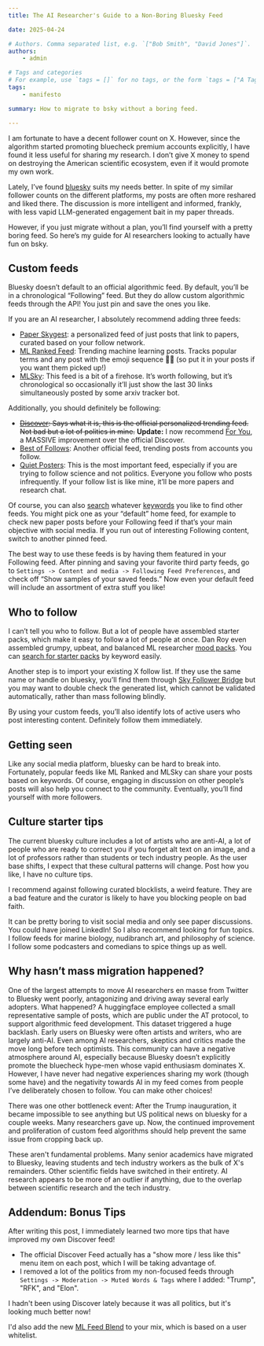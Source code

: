 ```yaml
---
title: The AI Researcher's Guide to a Non-Boring Bluesky Feed

date: 2025-04-24

# Authors. Comma separated list, e.g. `["Bob Smith", "David Jones"]`.
authors:
    - admin

# Tags and categories
# For example, use `tags = []` for no tags, or the form `tags = ["A Tag", "Another Tag"]` for one or more tags.
tags:
    - manifesto

summary: How to migrate to bsky without a boring feed.

---
```


I am fortunate to have a decent follower count on X. However, since the algorithm started promoting bluecheck premium accounts explicitly, I have found it less useful for sharing my research. I don’t give X money to spend on destroying the American scientific ecosystem, even if it would promote my own work.

Lately, I’ve found [bluesky](https://bsky.app/) suits my needs better. In spite of my similar follower counts on the different platforms, my posts are often more reshared and liked there. The discussion is more intelligent and informed, frankly, with less vapid LLM-generated engagement bait in my paper threads.

However, if you just migrate without a plan, you’ll find yourself with a pretty boring feed. So here’s my guide for AI researchers looking to actually have fun on bsky.

## Custom feeds

Bluesky doesn’t default to an official algorithmic feed. By default, you’ll be in a chronological “Following” feed. But they do allow custom algorithmic feeds through the API! You just pin and save the ones you like.

If you are an AI researcher, I absolutely recommend adding three feeds:
- [Paper Skygest](https://bsky.app/profile/paper-feed.bsky.social/feed/preprintdigest): a personalized feed of just posts that link to papers, curated based on your follow network.
- [ML Ranked Feed](https://bsky.app/profile/smcgrath.phd/feed/aaals4dn6kcoi): Trending machine learning posts. Tracks popular terms and any post with the emoji sequence 🤖🧠 (so put it in your posts if you want them picked up!)
- [MLSky](https://bsky.app/profile/alexr.bsky.social/feed/MLSky): This feed is a bit of a firehose. It’s worth following, but it’s chronological so occasionally it’ll just show the last 30 links simultaneously posted by some arxiv tracker bot.

Additionally, you should definitely be following:
- ~~[Discover](https://bsky.app/profile/bsky.app/feed/whats-hot): Says what it is, this is the official personalized trending feed. Not bad but a lot of politics in mine.~~ **Update:** I now recommend [For You](https://bsky.app/profile/spacecowboy17.bsky.social/feed/for-you), a MASSIVE improvement over the official Discover.
- [Best of Follows](https://bsky.app/profile/bsky.app/feed/best-of-follows): Another official feed, trending posts from accounts you follow.
- [Quiet Posters](https://bsky.app/profile/did:plc:vpkhqolt662uhesyj6nxm7ys/feed/infreq): This is the most important feed, especially if you are trying to follow science and not politics. Everyone you follow who posts infrequently. If your follow list is like mine, it’ll be more papers and research chat.

Of course, you can also [search](https://blueskyfeeds.com/en) whatever [keywords](https://bsky.app/search?q=NLP) you like to find other feeds. You might pick one as your “default” home feed, for example to check new paper posts before your Following feed if that’s your main objective with social media. If you run out of interesting Following content, switch to another pinned feed.

The best way to use these feeds is by having them featured in your Following feed. After pinning and saving your favorite third party feeds, go to `Settings -> Content and media -> Following Feed Preferences`, and check off “Show samples of your saved feeds.” Now even your default feed will include an assortment of extra stuff you like!


## Who to follow

I can’t tell you who to follow. But a lot of people have assembled starter packs, which make it easy to follow a lot of people at once. Dan Roy even assembled grumpy, upbeat, and balanced ML researcher [mood packs](https://bsky.app/profile/roydanroy.bsky.social). You can [search for starter packs](https://blueskydirectory.com/starter-packs/all?q=machine+learning) by keyword easily.

Another step is to import your existing X follow list. If they use the same name or handle on bluesky, you’ll find them through [Sky Follower Bridge](https://www.sky-follower-bridge.dev) but you may want to double check the generated list, which cannot be validated automatically, rather than mass following blindly.

By using your custom feeds, you’ll also identify lots of active users who post interesting content. Definitely follow them immediately. 

## Getting seen

Like any social media platform, bluesky can be hard to break into. Fortunately, popular feeds like ML Ranked and MLSky can share your posts based on keywords. Of course, engaging in discussion on other people’s posts will also help you connect to the community. Eventually, you’ll find yourself with more followers.

## Culture starter tips

The current bluesky culture includes a lot of artists who are anti-AI, a lot of people who are ready to correct you if you forget alt text on an image, and a lot of professors rather than students or tech industry people. As the user base shifts, I expect that these cultural patterns will change. Post how you like, I have no culture tips.

I recommend against following curated blocklists, a weird feature. They are a bad feature and the curator is likely to have you blocking people on bad faith.

It can be pretty boring to visit social media and only see paper discussions. You could have joined LinkedIn! So I also recommend looking for fun topics. I follow feeds for marine biology, nudibranch art, and philosophy of science. I follow some podcasters and comedians to spice things up as well.

## Why hasn’t mass migration happened?

One of the largest attempts to move AI researchers en masse from Twitter to Bluesky went poorly, antagonizing and driving away several early adopters. What happened? A huggingface employee collected a small representative sample of posts, which are public under the AT protocol, to support algorithmic feed development. This dataset triggered a huge backlash. Early users on Bluesky were often artists and writers, who are largely anti-AI. Even among AI researchers, skeptics and critics made the move long before tech optimists. This community can have a negative atmosphere around AI, especially because Bluesky doesn’t explicitly promote the bluecheck hype-men whose vapid enthusiasm dominates X. However, I have never had negative experiences sharing my work (though some have) and the negativity towards AI in my feed comes from people I’ve deliberately chosen to follow. You can make other choices!

There was one other bottleneck event: After the Trump inauguration, it became impossible to see anything but US political news on bluesky for a couple weeks. Many researchers gave up. Now, the continued improvement and proliferation of custom feed algorithms should help prevent the same issue from cropping back up.

These aren't fundamental problems. Many senior academics have migrated to Bluesky, leaving students and tech industry workers as the bulk of X's remainders. Other scientific fields have switched in their entirety. AI research appears to be more of an outlier if anything, due to the overlap between scientific research and the tech industry.

## Addendum: Bonus Tips

After writing this post, I immediately learned two more tips that have improved my own Discover feed!
- The official Discover Feed actually has a "show more / less like this" menu item on each post, which I will be taking advantage of.
- I removed a lot of the politics from my non-focused feeds through `Settings -> Moderation -> Muted Words & Tags` where I added: "Trump", "RFK", and "Elon".

I hadn't been using Discover lately because it was all politics, but it's looking much better now!

I'd also add the new [ML Feed Blend](https://bsky.app/profile/smcgrath.phd/feed/MLBlend) to your mix, which is based on a user whitelist.

